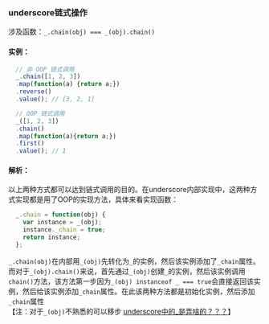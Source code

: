### underscore链式操作
涉及函数：`_.chain(obj) === _(obj).chain()`
#### 实例：
```js
  // 非 OOP 链式调用
  _.chain([1, 2, 3])
  .map(function(a) {return a;})
  .reverse()
  .value(); // [3, 2, 1]

  // OOP 链式调用
  _([1, 2, 3])
  .chain()
  .map(function(a){return a;})
  .first()
  .value(); // 1
```
#### 解析：
以上两种方式都可以达到链式调用的目的。在underscore内部实现中，这两种方式实现都是用了OOP的实现方法，具体来看实现函数：
```js
  _.chain = function(obj) {
    var instance = _(obj);
    instance._chain = true;
    return instance;
  };
```
`_.chain(obj)`在内部用`_(obj)`先转化为`_`的实例，然后该实例添加了`_chain`属性。而对于`_(obj).chain()`来说，首先通过`_(obj)`创建`_`的实例，然后该实例调用`chain()`方法，该方法第一步因为`_(obj) instanceof _ === true`会直接返回该实例，然后给该实例添加`_chain`属性。在此该两种方法都是初始化实例，然后添加`_chain`属性  
【注：对于`_(obj)`不熟悉的可以移步
[underscore中的_是弄啥的？？？](https://github.com/xlshen/underscore/blob/master/underscore中的_是弄啥的.md)】
